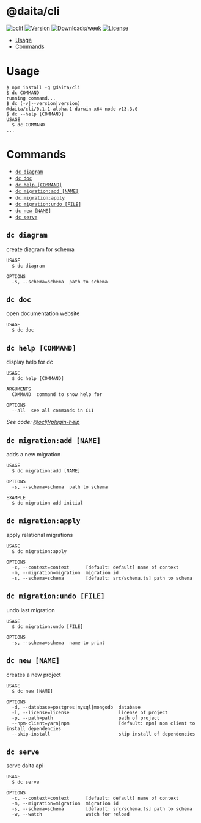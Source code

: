@daita/cli
==========



[![oclif](https://img.shields.io/badge/cli-oclif-brightgreen.svg)](https://oclif.io)
[![Version](https://img.shields.io/npm/v/@daita/cli.svg)](https://npmjs.org/package/@daita/cli)
[![Downloads/week](https://img.shields.io/npm/dw/@daita/cli.svg)](https://npmjs.org/package/@daita/cli)
[![License](https://img.shields.io/npm/l/@daita/cli.svg)](https://github.com/no0dles/cli/blob/master/package.json)

<!-- toc -->
* [Usage](#usage)
* [Commands](#commands)
<!-- tocstop -->
# Usage
<!-- usage -->
```sh-session
$ npm install -g @daita/cli
$ dc COMMAND
running command...
$ dc (-v|--version|version)
@daita/cli/0.1.1-alpha.1 darwin-x64 node-v13.3.0
$ dc --help [COMMAND]
USAGE
  $ dc COMMAND
...
```
<!-- usagestop -->
# Commands
<!-- commands -->
* [`dc diagram`](#dc-diagram)
* [`dc doc`](#dc-doc)
* [`dc help [COMMAND]`](#dc-help-command)
* [`dc migration:add [NAME]`](#dc-migrationadd-name)
* [`dc migration:apply`](#dc-migrationapply)
* [`dc migration:undo [FILE]`](#dc-migrationundo-file)
* [`dc new [NAME]`](#dc-new-name)
* [`dc serve`](#dc-serve)

## `dc diagram`

create diagram for schema

```
USAGE
  $ dc diagram

OPTIONS
  -s, --schema=schema  path to schema
```

## `dc doc`

open documentation website

```
USAGE
  $ dc doc
```

## `dc help [COMMAND]`

display help for dc

```
USAGE
  $ dc help [COMMAND]

ARGUMENTS
  COMMAND  command to show help for

OPTIONS
  --all  see all commands in CLI
```

_See code: [@oclif/plugin-help](https://github.com/oclif/plugin-help/blob/v2.2.3/src/commands/help.ts)_

## `dc migration:add [NAME]`

adds a new migration

```
USAGE
  $ dc migration:add [NAME]

OPTIONS
  -s, --schema=schema  path to schema

EXAMPLE
  $ dc migration add initial
```

## `dc migration:apply`

apply relational migrations

```
USAGE
  $ dc migration:apply

OPTIONS
  -c, --context=context      [default: default] name of context
  -m, --migration=migration  migration id
  -s, --schema=schema        [default: src/schema.ts] path to schema
```

## `dc migration:undo [FILE]`

undo last migration

```
USAGE
  $ dc migration:undo [FILE]

OPTIONS
  -s, --schema=schema  name to print
```

## `dc new [NAME]`

creates a new project

```
USAGE
  $ dc new [NAME]

OPTIONS
  -d, --database=postgres|mysql|mongodb  database
  -l, --license=license                  license of project
  -p, --path=path                        path of project
  --npm-client=yarn|npm                  [default: npm] npm client to install dependencies
  --skip-install                         skip install of dependencies
```

## `dc serve`

serve daita api

```
USAGE
  $ dc serve

OPTIONS
  -c, --context=context      [default: default] name of context
  -m, --migration=migration  migration id
  -s, --schema=schema        [default: src/schema.ts] path to schema
  -w, --watch                watch for reload
```
<!-- commandsstop -->
